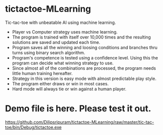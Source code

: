 # tictactoe-MLearning
Tic-tac-toe with unbeatable AI using machine learning. 

- Player vs Computer strategy uses machine learning. 
- The program is trained with itself over 10,000 times and the resulting solutions are saved and updated each time.
- Program saves all the winning and loosing conditions and branches thru turns using binary search algorithm.
- Program's competence is tested using a confidence level. Using this the program can decide what winning strategy to use.
- Since almost all of the combinations are processed,  the program needs little human training hereafter. 
- Strategy in this version is easy mode with almost predictable play style.
- The program either draws or win in most cases. 
- Hard mode will always tie or win against a human player. 

# Demo file is here. Please test it out. 
https://github.com/Dilipsripuram/tictactoe-MLearning/raw/master/tic-tac-toe/bin/Debug/tictactoe.exe
